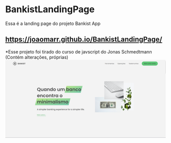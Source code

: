 # BankistLandingPage
Essa é a landing page do projeto Bankist App
## https://joaomarr.github.io/BankistLandingPage/
*Esse projeto foi tirado do curso de javscript do Jonas Schmedtmann (Contém alterações, próprias)
<img src="/Screenshot_3.png" alt="Print da página"/>
